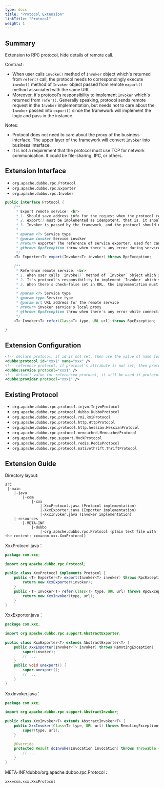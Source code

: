```yaml
---
type: docs
title: "Protocol Extension"
linkTitle: "Protocol"
weight: 1
---
```


## Summary

Extension to RPC protocol, hide details of remote call.

Contract:

* When user calls `invoke()` method of `Invoker` object which's returned from `refer()` call, the protocol needs to correspondingly execute `invoke()` method of `Invoker` object passed from remote `export()` method associated with the same URL.
* Moreover, it's protocol's responsibility to implement `Invoker` which's returned from `refer()`. Generally speaking, protocol sends remote request in the `Invoker` implementation, but needs not to care about the `Invoker` passed into `export()` since the framework will implement the logic and pass in the instance.

Notes:

* Protocol does not need to care about the proxy of the business interface. The upper layer of the framework will convert `Invoker` into business interface.
* It is not a requirement that the protocol must use TCP for network communication. It could be file-sharing, IPC, or others.

## Extension Interface

* `org.apache.dubbo.rpc.Protocol`
* `org.apache.dubbo.rpc.Exporter`
* `org.apache.dubbo.rpc.Invoker`

```java
public interface Protocol {
    /**
     * Export remote service: <br>
     * 1. Should save address info for the request when the protocol receives it: RpcContext.getContext().setRemoteAddress();<br>
     * 2. export() must be implemented as idempotent, that is, it should not introduce side effect when the implementation gets called with the same Invoker for more than once.
     * 3. Invoker is passed by the framework, and the protocol should not care about it. <br>
     * 
     * @param <T> Service type
     * @param invoker Service invoker
     * @return exporter The reference of service exporter, used for cancelling service export.
     * @throws RpcException throw when there's any error during service export, e.g. the port is occupied
     */
    <T> Exporter<T> export(Invoker<T> invoker) throws RpcException;
 
    /**
     * Reference remote service: <br>
     * 1. When user calls `invoke()` method of `Invoker` object which's returned from `refer()` call, the protocol needs to correspondingly execute `invoke()` method of `Invoker` object passed from remote `export()` method associated with the same URL. <br>
     * 2. It's protocol's responsibility to implement `Invoker` which's returned from `refer()`. Generally speaking, protocol sends remote request in the `Invoker` implementation. <br>
     * 3. When there's check=false set in URL, the implementation must not throw exception but try to recover when connection fails.
     * 
     * @param <T> Service type
     * @param type Service type
     * @param url URL address for the remote service
     * @return invoker service's local proxy
     * @throws RpcException throw when there's any error while connecting to the service provider
     */
    <T> Invoker<T> refer(Class<T> type, URL url) throws RpcException;
 
}
```

## Extension Configuration

```xml
<!-- declare protocol, if id is not set, then use the value of name for id -->
<dubbo:protocol id="xxx1" name="xxx" />
<!-- reference protocol, if protocol's attribute is not set, then protocol configuration will be scanned automatically from ApplicationContext -->
<dubbo:service protocol="xxx1" />
<!-- default value for referenced protocol, it will be used if protocol attribute is not configured in <dubbo:service> --> 
<dubbo:provider protocol="xxx1" />
```

## Existing Protocol

* `org.apache.dubbo.rpc.protocol.injvm.InjvmProtocol`
* `org.apache.dubbo.rpc.protocol.dubbo.DubboProtocol`
* `org.apache.dubbo.rpc.protocol.rmi.RmiProtocol`
* `org.apache.dubbo.rpc.protocol.http.HttpProtocol`
* `org.apache.dubbo.rpc.protocol.http.hessian.HessianProtocol`
* `org.apache.dubbo.rpc.protocol.memcached.MemcachedProtocol`
* `org.apache.dubbo.rpc.support.MockProtocol`
* `org.apache.dubbo.rpc.protocol.redis.RedisProtocol`
* `org.apache.dubbo.rpc.protocol.nativethrift.ThriftProtocol`

## Extension Guide

Directory layout:

```
src
 |-main
    |-java
        |-com
            |-xxx
                |-XxxProtocol.java (Protocol implementation)
                |-XxxExporter.java (Exporter implementation)
                |-XxxInvoker.java (Invoker implementation)
    |-resources
        |-META-INF
            |-dubbo
                |-org.apache.dubbo.rpc.Protocol (plain text file with the content: xxx=com.xxx.XxxProtocol)
```

XxxProtocol.java：

```java
package com.xxx;
 
import org.apache.dubbo.rpc.Protocol;
 
public class XxxProtocol implements Protocol {
    public <T> Exporter<T> export(Invoker<T> invoker) throws RpcException {
        return new XxxExporter(invoker);
    }
    public <T> Invoker<T> refer(Class<T> type, URL url) throws RpcException {
        return new XxxInvoker(type, url);
    }
}
```

XxxExporter.java：

```java
package com.xxx;
 
import org.apache.dubbo.rpc.support.AbstractExporter;
 
public class XxxExporter<T> extends AbstractExporter<T> {
    public XxxExporter(Invoker<T> invoker) throws RemotingException{
        super(invoker);
        // ...
    }
    public void unexport() {
        super.unexport();
        // ...
    }
}
```

XxxInvoker.java：

```java
package com.xxx;
 
import org.apache.dubbo.rpc.support.AbstractInvoker;
 
public class XxxInvoker<T> extends AbstractInvoker<T> {
    public XxxInvoker(Class<T> type, URL url) throws RemotingException{
        super(type, url);
    }
    
    @Override
    protected Result doInvoke(Invocation invocation) throws Throwable {
        // ...
    }
}
```

META-INF/dubbo/org.apache.dubbo.rpc.Protocol：

```properties
xxx=com.xxx.XxxProtocol
```

